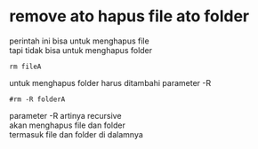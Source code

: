 # remove ato hapus file ato folder

perintah  ini bisa untuk menghapus file  
tapi tidak bisa untuk menghapus folder  

```
rm fileA
```
untuk menghapus folder harus ditambahi parameter -R  

```
#rm -R folderA
```

parameter -R artinya recursive  
akan menghapus file dan folder  
termasuk file dan folder di dalamnya  
  
